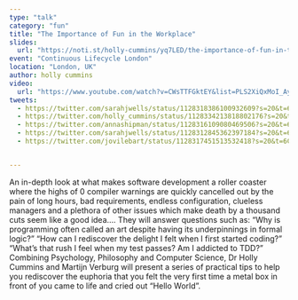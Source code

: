 ```yaml
---
type: "talk"
category: "fun"
title: "The Importance of Fun in the Workplace"
slides:
  url: "https://noti.st/holly-cummins/yq7LED/the-importance-of-fun-in-the-workplace-keynote"
event: "Continuous Lifecycle London"
location: "London, UK"
author: holly cummins
video:
  url: "https://www.youtube.com/watch?v=CWsTTFGktEY&list=PLS2XiQxMoI_AyyOZzRK86V_ezmEUTXVc2&index=9"
tweets:
  - https://twitter.com/sarahjwells/status/1128318386100932609?s=20&t=6CMy8Wj3e4vkrDaoL3WAaQ
  - https://twitter.com/holly_cummins/status/1128334213818802176?s=20&t=6CMy8Wj3e4vkrDaoL3WAaQ
  - https://twitter.com/annashipman/status/1128316109080469506?s=20&t=6CMy8Wj3e4vkrDaoL3WAaQ
  - https://twitter.com/sarahjwells/status/1128312845362397184?s=20&t=6CMy8Wj3e4vkrDaoL3WAaQ
  - https://twitter.com/jovilebart/status/1128317451513532418?s=20&t=6CMy8Wj3e4vkrDaoL3WAaQ


---
```

An in-depth look at what makes software development a roller coaster where the highs of 0 compiler warnings are quickly cancelled out by the pain of long hours, bad requirements, endless configuration, clueless managers and a plethora of other issues which make death by a thousand cuts seem like a good idea…. They will answer questions such as: “Why is programming often called an art despite having its underpinnings in formal logic?” “How can I rediscover the delight I felt when I first started coding?” “What’s that rush I feel when my test passes? Am I addicted to TDD?” Combining Psychology, Philosophy and Computer Science, Dr Holly Cummins and Martijn Verburg will present a series of practical tips to help you rediscover the euphoria that you felt the very first time a metal box in front of you came to life and cried out “Hello World”.